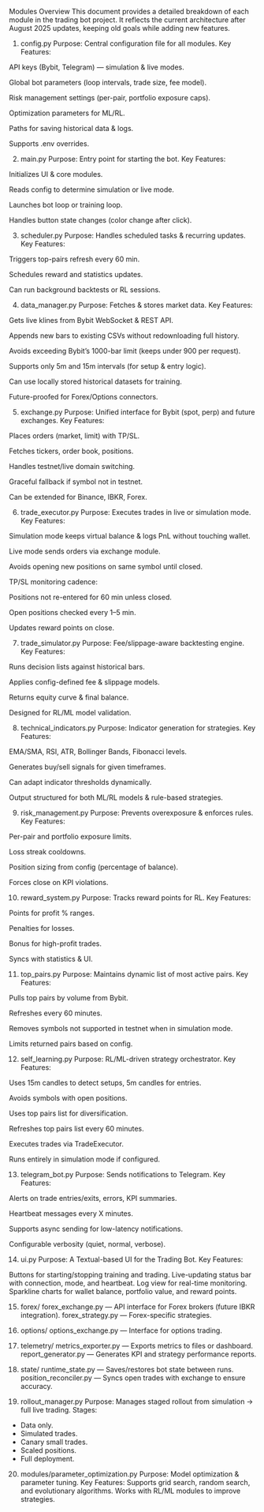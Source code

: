 Modules Overview
This document provides a detailed breakdown of each module in the trading bot project.
It reflects the current architecture after August 2025 updates, keeping old goals while adding new features.

1. config.py
Purpose: Central configuration file for all modules.
Key Features:

API keys (Bybit, Telegram) — simulation & live modes.

Global bot parameters (loop intervals, trade size, fee model).

Risk management settings (per-pair, portfolio exposure caps).

Optimization parameters for ML/RL.

Paths for saving historical data & logs.

Supports .env overrides.

2. main.py
Purpose: Entry point for starting the bot.
Key Features:

Initializes UI & core modules.

Reads config to determine simulation or live mode.

Launches bot loop or training loop.

Handles button state changes (color change after click).

3. scheduler.py
Purpose: Handles scheduled tasks & recurring updates.
Key Features:

Triggers top-pairs refresh every 60 min.

Schedules reward and statistics updates.

Can run background backtests or RL sessions.

4. data_manager.py
Purpose: Fetches & stores market data.
Key Features:

Gets live klines from Bybit WebSocket & REST API.

Appends new bars to existing CSVs without redownloading full history.

Avoids exceeding Bybit’s 1000-bar limit (keeps under 900 per request).

Supports only 5m and 15m intervals (for setup & entry logic).

Can use locally stored historical datasets for training.

Future-proofed for Forex/Options connectors.

5. exchange.py
Purpose: Unified interface for Bybit (spot, perp) and future exchanges.
Key Features:

Places orders (market, limit) with TP/SL.

Fetches tickers, order book, positions.

Handles testnet/live domain switching.

Graceful fallback if symbol not in testnet.

Can be extended for Binance, IBKR, Forex.

6. trade_executor.py
Purpose: Executes trades in live or simulation mode.
Key Features:

Simulation mode keeps virtual balance & logs PnL without touching wallet.

Live mode sends orders via exchange module.

Avoids opening new positions on same symbol until closed.

TP/SL monitoring cadence:

Positions not re-entered for 60 min unless closed.

Open positions checked every 1–5 min.

Updates reward points on close.

7. trade_simulator.py
Purpose: Fee/slippage-aware backtesting engine.
Key Features:

Runs decision lists against historical bars.

Applies config-defined fee & slippage models.

Returns equity curve & final balance.

Designed for RL/ML model validation.

8. technical_indicators.py
Purpose: Indicator generation for strategies.
Key Features:

EMA/SMA, RSI, ATR, Bollinger Bands, Fibonacci levels.

Generates buy/sell signals for given timeframes.

Can adapt indicator thresholds dynamically.

Output structured for both ML/RL models & rule-based strategies.

9. risk_management.py
Purpose: Prevents overexposure & enforces rules.
Key Features:

Per-pair and portfolio exposure limits.

Loss streak cooldowns.

Position sizing from config (percentage of balance).

Forces close on KPI violations.

10. reward_system.py
Purpose: Tracks reward points for RL.
Key Features:

Points for profit % ranges.

Penalties for losses.

Bonus for high-profit trades.

Syncs with statistics & UI.

11. top_pairs.py
Purpose: Maintains dynamic list of most active pairs.
Key Features:

Pulls top pairs by volume from Bybit.

Refreshes every 60 minutes.

Removes symbols not supported in testnet when in simulation mode.

Limits returned pairs based on config.

12. self_learning.py
Purpose: RL/ML-driven strategy orchestrator.
Key Features:

Uses 15m candles to detect setups, 5m candles for entries.

Avoids symbols with open positions.

Uses top pairs list for diversification.

Refreshes top pairs list every 60 minutes.

Executes trades via TradeExecutor.

Runs entirely in simulation mode if configured.

13. telegram_bot.py
Purpose: Sends notifications to Telegram.
Key Features:

Alerts on trade entries/exits, errors, KPI summaries.

Heartbeat messages every X minutes.

Supports async sending for low-latency notifications.

Configurable verbosity (quiet, normal, verbose).

14. ui.py
Purpose: A Textual-based UI for the Trading Bot.
Key Features:

Buttons for starting/stopping training and trading.
Live-updating status bar with connection, mode, and heartbeat.
Log view for real-time monitoring.
Sparkline charts for wallet balance, portfolio value, and reward points.

15. forex/
forex_exchange.py — API interface for Forex brokers (future IBKR integration).
forex_strategy.py — Forex-specific strategies.

16. options/
options_exchange.py — Interface for options trading.

17. telemetry/
metrics_exporter.py — Exports metrics to files or dashboard.
report_generator.py — Generates KPI and strategy performance reports.

18. state/
runtime_state.py — Saves/restores bot state between runs.
position_reconciler.py — Syncs open trades with exchange to ensure accuracy.

19. rollout_manager.py
Purpose: Manages staged rollout from simulation → full live trading.
Stages:
- Data only.
- Simulated trades.
- Canary small trades.
- Scaled positions.
- Full deployment.

20. modules/parameter_optimization.py
Purpose: Model optimization & parameter tuning.
Key Features:
Supports grid search, random search, and evolutionary algorithms.
Works with RL/ML modules to improve strategies.
